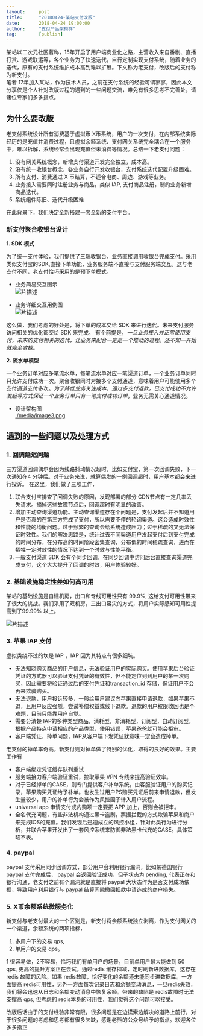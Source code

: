 ```yaml
---                                                                         
layout:     post                                            
title:      "20180424-某站支付改版"                                                                           
date:       2018-04-24 19:00:00                                                                           
author:     "支付产品架构群"                                      
tag:		[publish]                                
--- 
```



某站以二次元社区著称，15年开启了用户端商业化之路，主营收入来自番剧、直播打赏、游戏联运等，各个业务为了快速迭代，自行定制实现支付系统，随着业务的迭代，原有的支付系统维护成本高到难以扩展。下文称为老支付，改版后的支付称为新支付。  
笔者 17年加入某站，作为技术人员，之前在支付系统的经验可谓寥寥，因此本文分享仅是个人针对改版过程的遇到的一些问题交流，难免有很多思考不完善处，请诸位专家们多多指点。  

## 为什么要改版

老支付系统设计所有消费基于虚拟币 X币系统，用户的一次支付，在内部系统实际经历的是充值并消费过程，且虚拟余额系统、支付网关系统完全耦合在一个服务中，难以拆解，系统经常会出现充值但未消费等情况。总结一下老支付问题：

1.  没有网关系统概念，新增支付渠道开发完全独立，成本高。  
2.  没有统一收银台概念，各业务自行开发收银台，支付系统迭代配置升级困难。  
3.  所有支付、消费通过 X 币结算，不适合电商、周边、游戏等业务。  
4.  业务接入需要同时注册业务与商品，类似 IAP, 支付商品注册，制约业务新增商品迭代。  
5.  系统组件陈旧、迭代升级困难  

在此背景下，我们决定全新搭建一套全新的支付平台。

### 新支付聚合收银台设计

**1. SDK 模式**

为了统一支付体验，我们提供了三端收银台，业务直接调用收银台完成支付。采用类似支付宝的SDK,直接下单功能，业务服务端不直接与支付服务端交互。这与老支付不同，老支付恰巧采用的是预下单模式。

- 业务简易交互图示  
![片描述](http://static.cocolian.org/img/20180426/20180426082248.png)

- 业务详细交互用例图   
![片描述](http://static.cocolian.org/img/20180426/20180426082353.png)

这么做，我们考虑的好处是，将下单的成本交给 SDK 来进行迭代。未来支付服务访问相关的优化都交给 SDK 来完成。 有个前提是，*一旦业务接入并正常使用支付，未来的支付相关的迭代，让业务来配合一定是一个推动的过程。还不如一开始就完全收拢。*  

**2. 流水单模型**

一个业务订单对应多笔流水单，每笔流水单对应一笔渠道订单，一个业务订单同时只允许支付成功一次。聚合收银同时对接多个支付通道，意味着用户可能使用多个支付通道支付多次。*为了降低业务关注成本，通过多支付退款，已支付成功不允许发起等方式保证一个业务订单只有一笔支付成功订单*，业务无需关心通道情况。

- 设计架构图  
[./media/image3.png](http://static.cocolian.org/img/20180426/20180426082438.png)

## 遇到的一些问题以及处理方式

### 1.  回调延迟问题

三方渠道回调偶尔会因为线路抖动情况超时，比如支付宝，第一次回调失败，下一次通知在4 分钟后。对于业务来说，就算偶发的一例回调超时，用户基本都会来进行投诉。  在这里，我们做了三项工作，

1. 联合支付宝排查了回调失败的原因，发现部署的部分 CDN节点有一定几率丢失请求。摘掉这些故障节点后，回调超时有明显的改善。
2. 增加主动查询渠道功能。主动查询渠道存在个问题是，支付发起后并不知道用户是否真的在第三方完成了支付，所以需要不停的轮询渠道。这会造成时效性和性能的均衡问题。过于频繁的查询会给系统造成压力；过于稀疏的又无法保证时效性。我们的解决思路是，统计过去不同渠道用户发起支付后到支付完成的时间分布，在分布高的时间阶段密集查询，分布低的时间稀疏查询，进而在牺牲一定时效性的情况下达到一个时效与性能平衡。  
3. 一般支付渠道 SDK 会有个同步回调，在同步回调中访问后台直接查询渠道完成支付，这个大大提升了回调的时效，用户体验较好。

### 2. 基础设施稳定性差如何高可用

某站的基础设施是自建机房，出口和专线可用性只有 99.9%, 这给支付可用性带来了很大的挑战。我们采用了双机房，三出口容灾的方式，将用户实际感知可用性提高到了99.99% 以上。

![片描述](http://static.cocolian.org/img/20180426/d28fdcf9ee751bcfc712deecda684b15.png)

### 3. 苹果 IAP 支付
  
虚拟类绕不过的坎是 IAP ，IAP 因为其特点有很多细坑。
- 无法知晓购买商品的用户信息，无法验证用户的实际购买。使用苹果后台验证凭证的方式器可以验证支付凭证的有效性，但不能定位到到用户的某一次购买，因此需要将验证通过后的支付凭证和transaction_id 存储，保证用户不会再来欺骗购买。  
- 无法退款，用户投诉较多，一般给用户建议向苹果直接申请退款，如果苹果不退，且用户反应强烈，尝试补偿权益或线下退款。退款的用户权限收回也是个难题，目前只能靠用户自觉。  
- 需要分清楚 IAP的多种类型商品，消耗型，非消耗型，订阅型，自动订阅型，根据产品特点申请相应的产品类型，使用错误，苹果爸爸就可能会拒审。  
- 客户端凭证，掉单问题，IAP从客户端下发凭证就意味一定会造成掉单。

老支付的掉单率奇高，新支付则对掉单做了特别的优化，取得的良好的效果。主要工作有  
- 客户端绑定凭证缓存队列重试  
- 服务端接力客户端验证重试，拉取苹果 VPN 专线来提高验证效率。    
- 对于已经掉单的CASE，则专门提供客户补单系统，由客服验证用户的购买记录，苹果购买凭证给予补单。也发生过用户PS购买凭证后前来申请退款，但发生量较少，用户的补单行为会被作为风控因子计入用户流程。  
- universal app 申请支付或内购项一定要把 APP 加上，否则会被拒审。  
- 全名代充问题，有些非法机构通过黑卡盗刷，票据拦截的方式欺骗苹果和商户来完成IOS的充值。我们发现后迅速成立的风控小组，针对此类行为进行分析，并联合苹果开发出了一套风控系统来防御非法黑卡代充的CASE。具体策略不表。

### 4. paypal

paypal 支付采用同步回调方式，部分用户会利用银行漏洞，比如某德国银行paypal 支付完成后， paypal 会返回验证成功，但子状态为 pending, 代表正在和银行沟通，老支付之前有个漏洞就是直接将 paypal 大状态作为是否支付成功依据，导致用户利用银行与 paypal 结算间隙撤回扣款申请造成的商户损失。

### 5. X币余额系统微服务化

新支付与老支付最大的一个区别是，新支付将余额系统独立剥离，作为支付网关的一个渠道，余额系统的两项指标，
1. 多用户下的交易 qps,  
2. 单用户的交易 qps。 

1 很容易做，2不容易，恰巧我们有单用户的场景，目前单用户最大能做到 50 qps, 更高的提升方案正在尝试。通过redis 缓存扣减，定时刷新进数据库，这存在redis 故障的风险。如果 redis故障，恰好变化的余额还未能同步进数据库。一方面提高 redis可用性，另外一方面每次记录日志和余额变动消息，一旦redis失效，我们将会迅速从日志和余额变动消息中恢复余额。带来的缺陷是 redis故障时无法支撑高 qps, 但考虑的 redis本身的可用性，我们觉得这个问题可以接受。

改版后话由于的支付经验非常有限，很多问题是在边摸索边解决的道路上前行，对于很多问题的考虑和思考都有很多欠缺，感谢老熊的公众号给予的指点。欢迎各位多多指正
